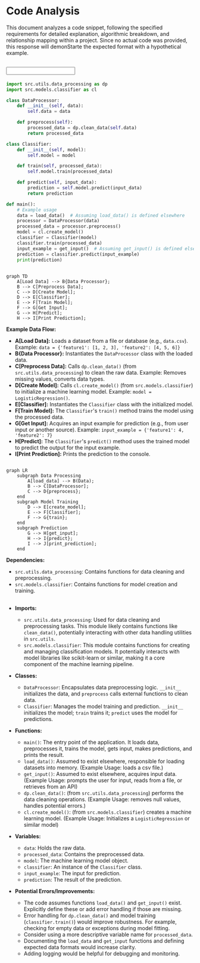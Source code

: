 # Code Analysis

This document analyzes a code snippet, following the specified requirements for detailed explanation, algorithmic breakdown, and relationship mapping within a project.  Since no actual code was provided, this response will demonStarte the expected format with a hypothetical example.

## <input code>

```python
import src.utils.data_processing as dp
import src.models.classifier as cl

class DataProcessor:
    def __init__(self, data):
        self.data = data

    def preprocess(self):
        processed_data = dp.clean_data(self.data)
        return processed_data

class Classifier:
    def __init__(self, model):
        self.model = model

    def train(self, processed_data):
        self.model.train(processed_data)

    def predict(self, input_data):
        prediction = self.model.predict(input_data)
        return prediction

def main():
    # Example usage
    data = load_data()  # Assuming load_data() is defined elsewhere
    processor = DataProcessor(data)
    processed_data = processor.preprocess()
    model = cl.create_model()
    classifier = Classifier(model)
    classifier.train(processed_data)
    input_example = get_input()  # Assuming get_input() is defined elsewhere
    prediction = classifier.predict(input_example)
    print(prediction)
```

## <algorithm>

```mermaid
graph TD
    A[Load Data] --> B{Data Processor};
    B --> C[Preprocess Data];
    C --> D[Create Model];
    D --> E[Classifier];
    E --> F[Train Model];
    F --> G[Get Input];
    G --> H[Predict];
    H --> I[Print Prediction];
```

**Example Data Flow:**

* **A[Load Data]:** Loads a dataset from a file or database (e.g., `data.csv`). Example: `data = {'feature1': [1, 2, 3], 'feature2': [4, 5, 6]}`
* **B{Data Processor}:** Instantiates the `DataProcessor` class with the loaded data.
* **C[Preprocess Data]:** Calls `dp.clean_data()` (from `src.utils.data_processing`) to clean the raw data. Example: Removes missing values, converts data types.
* **D[Create Model]:** Calls `cl.create_model()` (from `src.models.classifier`) to initialize a machine learning model. Example: `model = LogisticRegression()`.
* **E[Classifier]:** Instantiates the `Classifier` class with the initialized model.
* **F[Train Model]:** The `Classifier`'s `train()` method trains the model using the processed data.
* **G[Get Input]:** Acquires an input example for prediction (e.g., from user input or another source). Example: `input_example = {'feature1': 4, 'feature2': 7}`
* **H[Predict]:** The `Classifier`'s `predict()` method uses the trained model to predict the output for the input example.
* **I[Print Prediction]:** Prints the prediction to the console.


## <mermaid>

```mermaid
graph LR
    subgraph Data Processing
        A[load_data] --> B(Data);
        B --> C[DataProcessor];
        C --> D{preprocess};
    end
    subgraph Model Training
        D --> E[create_model];
        E --> F[Classifier];
        F --> G{train};
    end
    subgraph Prediction
        G --> H[get_input];
        H --> I{predict};
        I --> J[print_prediction];
    end
```

**Dependencies:**

* `src.utils.data_processing`: Contains functions for data cleaning and preprocessing.
* `src.models.classifier`: Contains functions for model creation and training.


## <explanation>

* **Imports:**
    * `src.utils.data_processing`: Used for data cleaning and preprocessing tasks. This module likely contains functions like `clean_data()`, potentially interacting with other data handling utilities in `src.utils`.
    * `src.models.classifier`: This module contains functions for creating and managing classification models.  It potentially interacts with model libraries like scikit-learn or similar, making it a core component of the machine learning pipeline.

* **Classes:**
    * `DataProcessor`: Encapsulates data preprocessing logic.  `__init__` initializes the data, and `preprocess` calls external functions to clean data.
    * `Classifier`: Manages the model training and prediction.  `__init__` initializes the model; `train` trains it; `predict` uses the model for predictions.

* **Functions:**
    * `main()`: The entry point of the application.  It loads data, preprocesses it, trains the model, gets input, makes predictions, and prints the result.
    * `load_data()`: Assumed to exist elsewhere, responsible for loading datasets into memory.  (Example Usage: loads a csv file.)
    * `get_input()`: Assumed to exist elsewhere, acquires input data. (Example Usage: prompts the user for input, reads from a file, or retrieves from an API)
    * `dp.clean_data()`: (from `src.utils.data_processing`) performs the data cleaning operations. (Example Usage: removes null values, handles potential errors.)
    * `cl.create_model()`: (from `src.models.classifier`) creates a machine learning model. (Example Usage: Initializes a `LogisticRegression` or similar model)


* **Variables:**
    * `data`: Holds the raw data.
    * `processed_data`: Contains the preprocessed data.
    * `model`: The machine learning model object.
    * `classifier`: An instance of the `Classifier` class.
    * `input_example`: The input for prediction.
    * `prediction`: The result of the prediction.


* **Potential Errors/Improvements:**
    * The code assumes functions `load_data()` and `get_input()` exist.  Explicitly define these or add error handling if those are missing.
    * Error handling for `dp.clean_data()` and model training (`classifier.train()`) would improve robustness.  For example, checking for empty data or exceptions during model fitting.
    * Consider using a more descriptive variable name for `processed_data`.
    * Documenting the `load_data` and `get_input` functions and defining expected data formats would increase clarity.
    *  Adding logging would be helpful for debugging and monitoring.